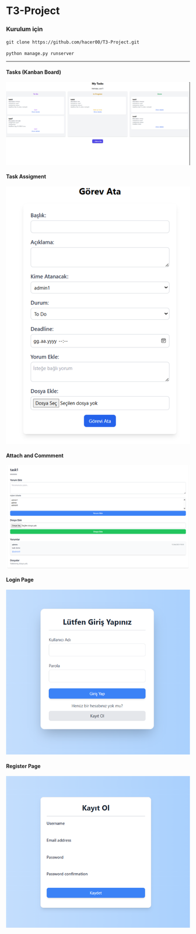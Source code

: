 # T3-Project
### Kurulum için

`git clone https://github.com/hacer00/T3-Project.git`

`python manage.py runserver`

---------------------------------------------------------------------------------------------

#### Tasks (Kanban Board)

![image_alt](https://github.com/hacer00/T3-Project/blob/cdce98df910852eb74c8ec0abdc702aba578198d/image/image5.png)

#### Task Assigment

![image_alt](https://github.com/hacer00/T3-Project/blob/cdce98df910852eb74c8ec0abdc702aba578198d/image/image6.png)

#### Attach and Commment

![image_alt](https://github.com/hacer00/T3-Project/blob/cdce98df910852eb74c8ec0abdc702aba578198d/image/image7.png)

#### Login Page

![image_alt](https://github.com/hacer00/T3-Project/blob/59efdbadbae710d0872677047408eda1cdf75229/image/image1.png)

#### Register Page

![image_alt](https://github.com/hacer00/T3-Project/blob/59efdbadbae710d0872677047408eda1cdf75229/image/image2.png)
